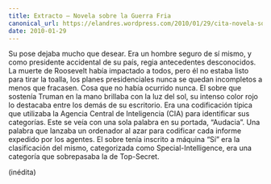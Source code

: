```yaml
---
title: Extracto — Novela sobre la Guerra Fria
canonical_url: https://elandres.wordpress.com/2010/01/29/cita-novela-sobre-la-guerra-fra/
date: 2010-01-29
---
```


Su pose dejaba mucho que desear. Era un hombre seguro de sí mismo, y como presidente accidental de su país, regia antecedentes desconocidos. La muerte de Roosevelt había impactado a todos, pero él no estaba listo para tirar la toalla, los planes presidenciales nunca se quedan incompletos a menos que fracasen. Cosa que no había ocurrido nunca. El sobre que sostenía Truman en la mano brillaba con la luz del sol, su intenso color rojo lo destacaba entre los demás de su escritorio. Era una codificación típica que utilizaba la Agencia Central de Inteligencia (CIA) para identificar sus categorías. Este se veía con una sola palabra en su portada, “Audacia”. Una palabra que lanzaba un ordenador al azar para codificar cada informe expedido por los agentes. El sobre tenía inscrito a máquina “Sí” era la clasificación del mismo, categorizada como Special-Intelligence, era una categoría que sobrepasaba la de Top-Secret.

(inédita)
